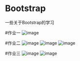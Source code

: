 # Bootstrap
一些关于Bootstrap的学习


#作业一
![image](https://user-images.githubusercontent.com/101383800/200597365-1b17702a-90a9-4b60-b848-08d3a65621f5.png)


#作业二
![image](https://user-images.githubusercontent.com/101383800/201513153-77bb3eaa-2e53-48f8-92e3-de10592c0feb.png)
![image](https://user-images.githubusercontent.com/101383800/201513166-56166bf3-e374-4905-9355-23034a3571ea.png)
![image](https://user-images.githubusercontent.com/101383800/201513183-d7f9edbb-f364-4d04-97bd-daaf3d6d4a28.png)

#作业三
![image](https://user-images.githubusercontent.com/101383800/205342437-504b66df-2eca-4d2a-a9e8-863369b3a517.png)
![image](https://user-images.githubusercontent.com/101383800/205342615-0d604562-358e-4ed1-85ec-b0486589bace.png)
